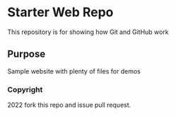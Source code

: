 # Starter Web Repo

This repository is for showing how Git and GitHub work

## Purpose

Sample website with plenty of files for demos

### Copyright

2022
fork this repo and issue pull request.
